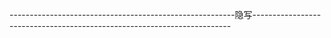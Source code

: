 --------------------------------------------------------隐写------------------------------------------------------------------------
